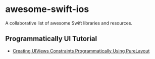 # awesome-swift-ios
A collaborative list of awesome Swift libraries and resources.

## Programmatically UI Tutorial
- [Creating UIViews Constraints Programmatically Using PureLayout](https://blog.instabug.com/2017/12/nslayoutconstraint-programmatically/)
